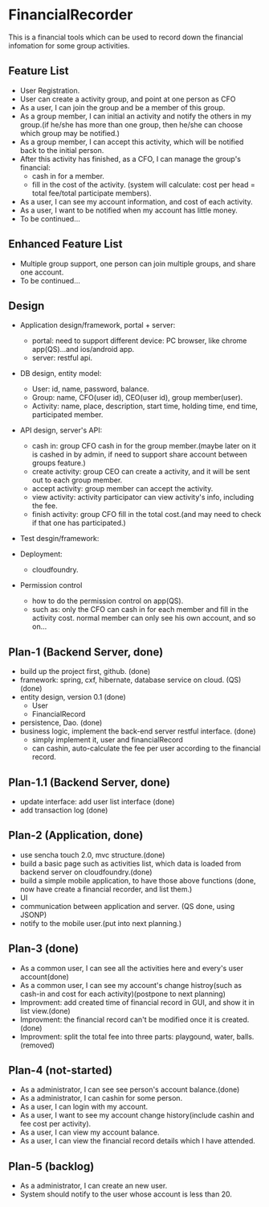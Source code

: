 FinancialRecorder
=================
This is a financial tools which can be used to record down the financial infomation for some group activities.

Feature List
---------------------------------------------
- User Registration.
- User can create a activity group, and point at one person as CFO
- As a user, I can join the group and be a member of this group.
- As a group member, I can initial an activity and notify the others in my group.(if he/she has more than one group, then he/she can choose which group may be notified.)
- As a group member, I can accept this activity, which will be notified back to the initial person.
- After this activity has finished, as a CFO, I can manage the group's financial:
	- cash in for a member.
	- fill in the cost of the activity. (system will calculate: cost per head = total fee/total participate members). 
- As a user, I can see my account information, and cost of each activity.
- As a user, I want to be notified when my account has little money.
- To be continued...

Enhanced Feature List
---------------------------------------------
- Multiple group support, one person can join multiple groups, and share one account.
- To be continued...


Design
---------------------------------------------
- Application design/framework, portal + server:
	- portal: need to support different device: PC browser, like chrome app(QS)...and ios/android app.
	- server: restful api.
- DB design, entity model:
	- User: id, name, password, balance.
	- Group: name, CFO(user id), CEO(user id), group member(user).
	- Activity: name, place, description, start time, holding time, end time, participated member.
- API design, server's API:
    - cash in: group CFO cash in for the group member.(maybe later on it is cashed in by admin, if need to support share account between           groups feature.)
    - create activity: group CEO can create a activity, and it will be sent out to each group member.
    - accept activity: group member can accept the activity.
    - view activity: activity participator can view activity's info, including the fee.
    - finish activity: group CFO fill in the total cost.(and may need to check if that one has participated.)
- Test desgin/framework:    

- Deployment:
	- cloudfoundry.         
- Permission control
	- how to do the permission control on app(QS).
    - such as: only the CFO can cash in for each member and fill in the activity cost. normal member can only see his own account, and so on...


Plan-1 (Backend Server, done)
---------------------------------------------
- build up the project first, github. (done)
- framework: spring, cxf, hibernate, database service on cloud. (QS) (done)
- entity design, version 0.1 (done)
    - User
    - FinancialRecord
- persistence, Dao. (done)
- business logic, implement the back-end server restful interface. (done)
    - simply implement it, user and financialRecord
    - can cashin, auto-calculate the fee per user according to the financial record.

Plan-1.1 (Backend Server, done)
-----------------------------------------------------
- update interface: add user list interface (done)
- add transaction log (done)


Plan-2 (Application, done)
-------------------------------
- use sencha touch 2.0, mvc structure.(done)
- build a basic page such as activities list, which data is loaded from backend server on cloudfoundry.(done)
- build a simple mobile application, to have those above functions (done, now have create a financial recorder, and list them.)
- UI
- communication between application and server. (QS done, using JSONP)
- notify to the mobile user.(put into next planning.)

Plan-3 (done)
-----------------------------
- As a common user, I can see all the activities here and every's user account(done)
- As a common user, I can see my account's change histroy(such as cash-in and cost for each activity)(postpone to next planning)
- Improvment: add created time of financial record in GUI, and show it in list view.(done)
- Improvment: the financial record can't be modified once it is created.(done)
- Improvment: split the total fee into three parts: playgound, water, balls.(removed)


Plan-4 (not-started)
-----------------------------
- As a administrator, I can see see person's account balance.(done)
- As a administrator, I can cashin for some person.
- As a user, I can login with my account.
- As a user, I want to see my account change history(include cashin and fee cost per activity).
- As a user, I can view my account balance.
- As a user, I can view the financial record details which I have attended.


Plan-5 (backlog)
-----------------------------
- As a administrator, I can create an new user.
- System should notify to the user whose account is less than 20.
